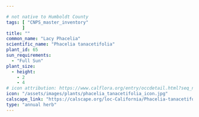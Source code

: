 ```yaml
---

# not native to Humboldt County
tags: [ "CNPS_master_inventory"
      ]
title: ""
common_name: "Lacy Phacelia"
scientific_name: "Phacelia tanacetifolia"
plant_id: 65
sun_requirements:
  - "Full Sun"
plant_size:
  - height: 
    - 2
    - 4
# icon attribution: https://www.calflora.org/entry/occdetail.html?seq_num=wb2169-107 
icon: "/assets/images/plants/phacelia_tanacetifolia_icon.jpg"
calscape_link: "https://calscape.org/loc-California/Phacelia-tanacetifolia-(Lacy-Phacelia)"
type: "annual herb"
---
```





